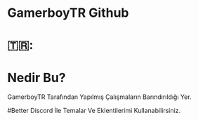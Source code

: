 # GamerboyTR Github

# 🇹🇷:

# Nedir Bu?
GamerboyTR Tarafından Yapılmış Çalışmaların Barındırıldığı Yer.

#Better Discord İle Temalar Ve Eklentilerimi Kullanabilirsiniz.
